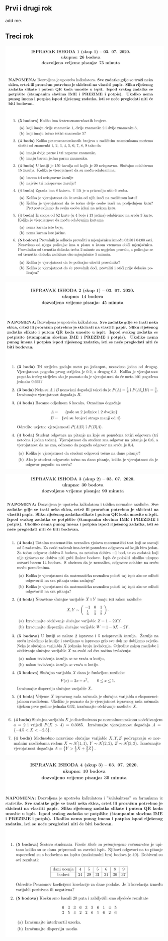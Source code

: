 ## Prvi i drugi rok

add me.

## Treci rok
![](res/1.png)

![](res/2.png)

![](res/3a.png)

![](res/3b.png)

![](res/4.png)